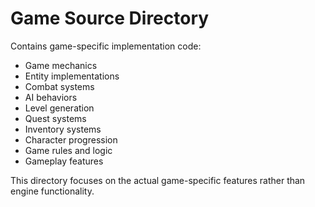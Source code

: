 # Game Source Directory

Contains game-specific implementation code:

- Game mechanics
- Entity implementations
- Combat systems
- AI behaviors
- Level generation
- Quest systems
- Inventory systems
- Character progression
- Game rules and logic
- Gameplay features

This directory focuses on the actual game-specific features rather than engine functionality.
